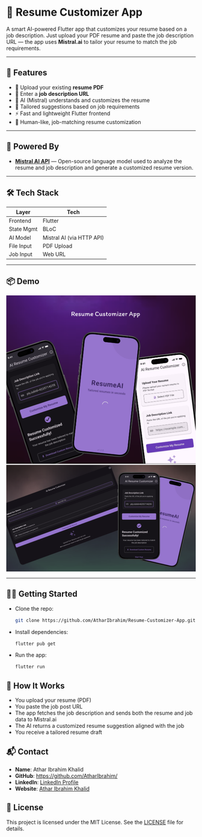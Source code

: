 # 🤖 Resume Customizer App

A smart AI-powered Flutter app that customizes your resume based on a job description. Just upload your PDF resume and paste the job description URL — the app uses **Mistral.ai** to tailor your resume to match the job requirements.

---

## 🚀 Features

- 📄 Upload your existing **resume PDF**
- 🔗 Enter a **job description URL**
- 🧠 AI (Mistral) understands and customizes the resume
- 🎯 Tailored suggestions based on job requirements
- ⚡ Fast and lightweight Flutter frontend
- 💬 Human-like, job-matching resume customization

---

## 🤖 Powered By

- **[Mistral AI API](https://mistral.ai/)** — Open-source language model used to analyze the resume and job description and generate a customized resume version.

---

## 🛠 Tech Stack

| Layer       | Tech                         |
|-------------|------------------------------|
| Frontend    | Flutter                      |
| State Mgmt  | BLoC                         |
| AI Model    | Mistral AI (via HTTP API)    |
| File Input  | PDF Upload                   |
| Job Input   | Web URL                      |

---

## 📦 Demo

<img src="https://github.com/AtharIbrahim/Resume-Customizer-App/blob/main/screenshots/Screenshot%202025-05-26%20155845.png" alt="Main Interface">
<img src="https://github.com/AtharIbrahim/Resume-Customizer-App/blob/main/screenshots/Screenshot%202025-05-26%20160556.png" alt="Main Interface">

---

## 🧑‍💻 Getting Started

  - Clone the repo:
    ```bash
    git clone https://github.com/AtharIbrahim/Resume-Customizer-App.git
    ```

  - Install dependencies:
    ```bash
    flutter pub get
    ```

  - Run the app:
    ```bash
    flutter run
    ```

## 📝 How It Works
  - You upload your resume (PDF)
  - You paste the job post URL
  - The app fetches the job description and sends both the resume and job data to Mistral.ai
  - The AI returns a customized resume suggestion aligned with the job
  - You receive a tailored resume draft


## 📬 Contact
<ul>
  <li><strong>Name</strong>: Athar Ibrahim Khalid</li>
  <li><strong>GitHub</strong>: <a href="https://github.com/AtharIbrahim/" target="_blank">https://github.com/AtharIbrahim/</a></li>
  <li><strong>LinkedIn</strong>: <a href="https://www.linkedin.com/in/athar-ibrahim-khalid-0715172a2/" target="_blank">LinkedIn Profile</a></li>
  <li><strong>Website</strong>: <a href="https://atharibrahimkhalid.netlify.app/" target="_blank">Athar Ibrahim Khalid</a></li>
</ul>


## 📄 License

This project is licensed under the MIT License. See the [LICENSE](LICENSE.txt) file for details.
